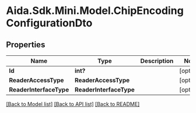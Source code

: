# Aida.Sdk.Mini.Model.ChipEncodingConfigurationDto

## Properties

Name | Type | Description | Notes
------------ | ------------- | ------------- | -------------
**Id** | **int?** |  | [optional] 
**ReaderAccessType** | **ReaderAccessType** |  | [optional] 
**ReaderInterfaceType** | **ReaderInterfaceType** |  | [optional] 

[[Back to Model list]](../README.md#documentation-for-models) [[Back to API list]](../README.md#documentation-for-api-endpoints) [[Back to README]](../README.md)

